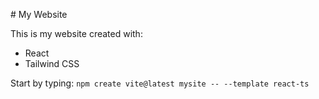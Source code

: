 # My Website

This is my website created with:

* React
* Tailwind CSS

Start by typing: `npm create vite@latest mysite -- --template react-ts`
